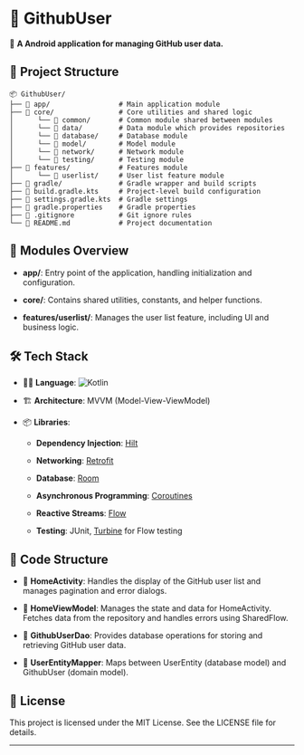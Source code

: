 👤 GithubUser
=============

🎯 **A Android application for managing GitHub user data.**

📁 Project Structure
--------------------

```
📦 GithubUser/
├── 📂 app/                 # Main application module
├── 📂 core/                # Core utilities and shared logic
│      └── 📂 common/       # Common module shared between modules
│      └── 📂 data/         # Data module which provides repositories
│      └── 📂 database/     # Database module 
│      └── 📂 model/        # Model module
│      └── 📂 network/      # Network module
│      └── 📂 testing/      # Testing module
├── 📂 features/            # Features module
│      └── 📂 userlist/     # User list feature module
├── 📂 gradle/              # Gradle wrapper and build scripts
├── 📄 build.gradle.kts     # Project-level build configuration
├── 📄 settings.gradle.kts  # Gradle settings
├── 📄 gradle.properties    # Gradle properties
├── 📄 .gitignore           # Git ignore rules
└── 📄 README.md            # Project documentation

```

🧱 Modules Overview
-------------------

-   **app/**: Entry point of the application, handling initialization and configuration.

-   **core/**: Contains shared utilities, constants, and helper functions.

-   **features/userlist/**: Manages the user list feature, including UI and business logic.

🛠️ Tech Stack
--------------

-   🧑‍💻 **Language**: ![Kotlin](https://img.shields.io/badge/Kotlin-1.8.0-blue?logo=kotlin&logoColor=white)

-   🏗️ **Architecture**: MVVM (Model-View-ViewModel)

-   📦 **Libraries**:

    -   **Dependency Injection**: [Hilt](https://dagger.dev/hilt/)

    -   **Networking**: [Retrofit](https://square.github.io/retrofit/)

    -   **Database**: [Room](https://developer.android.com/jetpack/androidx/releases/room)

    -   **Asynchronous Programming**: [Coroutines](https://kotlinlang.org/docs/coroutines-overview.html)

    -   **Reactive Streams**: [Flow](https://kotlinlang.org/docs/flow.html)

    -   **Testing**: JUnit, [Turbine](https://github.com/cashapp/turbine) for Flow testing

🧱 Code Structure
------------------
-   📄 **HomeActivity**: Handles the display of the GitHub user list and manages pagination and error dialogs.  

-   📄 **HomeViewModel**: Manages the state and data for HomeActivity. Fetches data from the repository and handles errors using SharedFlow.  

-   📄 **GithubUserDao**: Provides database operations for storing and retrieving GitHub user data.  

-   📄 **UserEntityMapper**: Maps between UserEntity (database model) and GithubUser (domain model).

📄 License
----------

This project is licensed under the MIT License. See the LICENSE file for details.

* * * * *